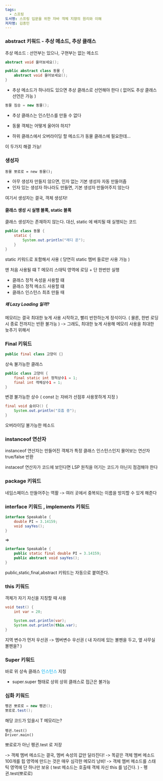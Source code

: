 ```yaml
---
tags:
  - 스프링
도서명: 스프링 입문을 위한 자바 객체 지향의 원리와 이해
저자명: 김종민
---
```

### abstract 키워드 - 추상 메소드, 추상 클래스

추상 메소드 : 선언부는 있으나, 구현부는 없는 메소드
```java
abstract void 울어보세요();
```

```java
public abstract class 동물 {
	abstract void 울어보세요();
}
```

- 추상 메소드가 하나라도 있으면 추상 클래스로 선언해야 한다
	( 없어도 추상 클래스 선언은 가능 )
```java
동물 짐승 = new 동물();
```
- 추상 클래스는 인스턴스를 만들 수 없다

- 동물 객체는 어떻게 울어야 하지?
- 하위 클래스에서 오버라이딩 할 메소드가 동물 클래스에 필요한데...

이 두가지 해결 가능!
### 생성자

`동물 뽀로로 = new 동물();`

- 아무 생성자 만들지 않으면, 인자 없는 기본 생성자 자동 만들어줌
- 인자 있는 생성자 하나라도 만들면, 기본 생성자 만들어주지 않는다

여기서 생성자는 결국, 객체 생성자!
#### 클래스 생성 시 실행 블록, static 블록

클래스 생성자는 존재하지 않는다.
대신, static 에 배치될 때 실행되는 코드
```java
public class 동물 {
	static {
		System.out.println("레디 온");
	}
}
```

static 키워드로 포함해서 사용
( 당연히 static 멤버 들로만 사용 가능 )

맨 처음 사용될 떄 T 메모리 스태틱 영역에 로딩 + 단 한번만 실행

- 클래스 정적 속성을 사용할 떄
- 클래스 정적 메소드 사용할 떄
- 클래스 인스턴스 최초 만들 때
##### 왜 Lazy Loading 일까?

메모리는 결국 최대한 늦게 사용 시작하고, 빨리 반한하는게 정석이다.
( 물론, 한번 로딩 시 종료 전까지는 반환 불가능 )
-> 그래도, 최대한 늦게 사용해 메모리 사용을 최대한 늦추기 위해서
### Final 키워드
```java
public final class 고양이 {}
```
상속 불가능한 클래스
```java
public class 고양이 {
	final static int 정적상수1 = 1;
	final int 객체상수1 = 1;
}
```
변경 불가능한 상수 ( const 는 자바가 선점후 사용못하게 지정 )
```java
final void 숨쉬다() {
	System.out.println("호흡 중");
}
```
오버라이딩 불가능한 메소드
### instanceof 연산자

instanceof 연산자는 만들어진 객체가 특정 클래스 인스턴스인지 물어보는 연산자
true/false 반환

instaceof 연산자가 코드에 보인다면
LSP 원칙을 어기는 코드가 아닌지 점검해야 한다
### package 키워드

네임스페이스 만들어주는 역활
-> 여러 곳에서 중복되는 이름을 방지할 수 있게 해준다
### interface 키워드 , implements 키워드

```java
interface Speakable {
	double PI = 3.14159;
	void sayYes();
}
```
=>
```java
interface Speakable {
	public static final double PI = 3.14159;
	public abstract void sayYes();
}
```

public,static,final,abstract 키워드는 자동으로 붙여준다.
### this 키워드

객체가 자기 자신을 지칭할 때 사용
```java
void test() {
	int var = 20;

	System.out.println(var);
	System.out.println(this.var);
}
```

지역 변수가 먼저 우선권 -> 멤버변수 우선권
( 내 자리에 있는 볼펜을 두고, 옆 사무실 볼펜을? )
### Super 키워드

바로 위 상속 클래스 <span style="color:#00b0f0">인스턴스</span> 지칭

- super.super 형태로 상위 상위 클래스로 접근은 불가능
### 심화 키워드

```java
펭귄 뽀로로 = new 펭귄();
뽀로로.test();
```
해당 코드가 있을시 T 메모리는?
```
펭귄.test()
Driver.main()
```
뽀로로가 아닌 펭귄.test 로 저장

-> 객체 멤버 메소드는 결국, 멤버 속성의 값만 달라진다!
-> 똑같은 객체 멤버 메소드 100개를 힙 영역에 만드는 것은 매우 심각한 메모리 낭비!
-> 객체 멤버 메소드를 스태틱 영역에 단 하나만 보유
( test 메소드는 호출때 객체 자신 this 를 넘긴다. ) - 펭귄.test(뽀로로)



